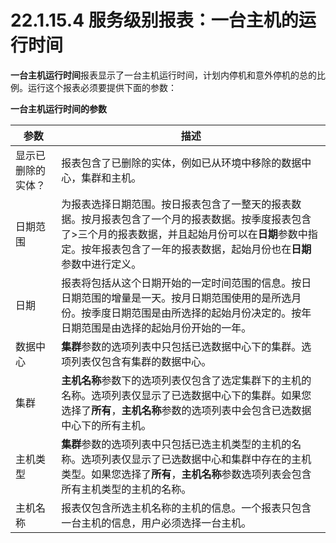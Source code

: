 # 22.1.15.4 服务级别报表：一台主机的运行时间

**一台主机运行时间**报表显示了一台主机运行时间，计划内停机和意外停机的总的比例。运行这个报表必须要提供下面的参数：

**一台主机运行时间的参数**

| 参数 | 描述 |
| -- | -- |
| 显示已删除的实体？ | 报表包含了已删除的实体，例如已从环境中移除的数据中心，集群和主机。 |
| 日期范围 | 为报表选择日期范围。按日报表包含了一整天的报表数据。按月报表包含了一个月的报表数据。按季度报表包含了>三个月的报表数据，并且起始月份可以在**日期**参数中指定。按年报表包含了一年的报表数据，起始月份也在**日期**参数中进行定义。 |
| 日期| 报表将包括从这个日期开始的一定时间范围的信息。按日日期范围的增量是一天。按月日期范围使用的是所选月份。按季度日期范围是由所选择的起始月份决定的。按年日期范围是由选择的起始月份开始的一年。 |
| 数据中心 | **集群**参数的选项列表中只包括已选数据中心下的集群。选项列表仅包含有集群的数据中心。 |
| 集群 | **主机名称**参数下的选项列表仅包含了选定集群下的主机的名称。选项列表仅显示了已选数据中心下的集群。如果您选择了**所有**，**主机名称**参数的选项列表中会包含已选数据中心下的所有主机。 |
| 主机类型 | **集群**参数的选项列表中只包括已选主机类型的主机的名称。选项列表仅显示了已选数据中心和集群中存在的主机类型。如果您选择了**所有**，**主机名称**参数选项列表会包含所有主机类型的主机的名称。 |
| 主机名称 | 报表仅包含所选主机名称的主机的信息。一个报表只包含一台主机的信息，用户必须选择一台主机。 |
